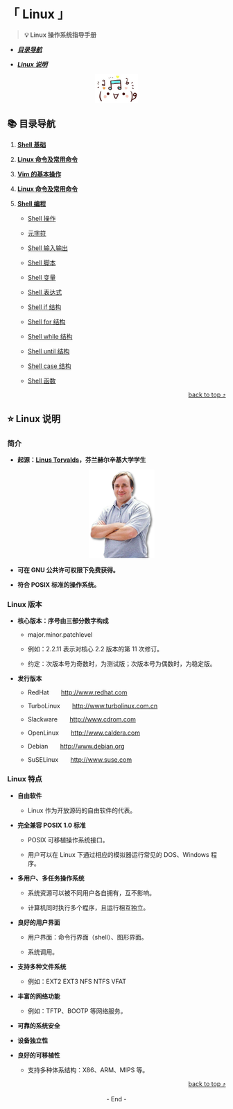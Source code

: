 # 「 Linux 」

> **💡 Linux 操作系统指导手册**

+ ***[目录导航](#-目录导航)***

+ ***[Linux 说明](#-linux-说明)***

<div align="center">
    <img src="https://github.com/fmw666/my-image-file/blob/master/images/cute/small-cute-8.jpg" width=100>
</div>

## 📚 目录导航

1. **[Shell 基础]()**

1. **[Linux 命令及常用命令]()**

1. **[Vim 的基本操作]()**

1. **[Linux 命令及常用命令]()**

1. **[Shell 编程]()**

    + [Shell 操作]()

    + [元字符]()

    + [Shell 输入输出]()

    + [Shell 脚本]()

    + [Shell 变量]()

    + [Shell 表达式]()

    + [Shell if 结构]()

    + [Shell for 结构]()

    + [Shell while 结构]()

    + [Shell until 结构]()

    + [Shell case 结构]()

    + [Shell 函数]()

<div align="right">
    <a href="#linux">back to top ⤴</a>
</div>

## ⭐ Linux 说明

### 简介

+ **起源：[Linus Torvalds](#welcome)，芬兰赫尔辛基大学学生**

    <div align="center">
        <img src="pics/linus.jpg" width=150>
    </div>

+ **可在 GNU 公共许可权限下免费获得。**

+ **符合 POSIX 标准的操作系统。**

### Linux 版本

+ **核心版本：序号由三部分数字构成**

    + major.minor.patchlevel

    + 例如：2.2.11 表示对核心 2.2 版本的第 11 次修订。

    + 约定：次版本号为奇数时，为测试版；次版本号为偶数时，为稳定版。

+ **发行版本**

    + RedHat&emsp;&emsp;http://www.redhat.com

    + TurboLinux&emsp;&emsp;http://www.turbolinux.com.cn

    + Slackware&emsp;&emsp;http://www.cdrom.com

    + OpenLinux&emsp;&emsp;http://www.caldera.com

    + Debian&emsp;&emsp;http://www.debian.org

    + SuSELinux&emsp;&emsp;http://www.suse.com

### Linux 特点

+ **自由软件**

    + Linux 作为开放源码的自由软件的代表。

+ **完全兼容 POSIX 1.0 标准**

    + POSIX 可移植操作系统接口。

    + 用户可以在 Linux 下通过相应的模拟器运行常见的 DOS、Windows 程序。

+ **多用户、多任务操作系统**

    + 系统资源可以被不同用户各自拥有，互不影响。

    + 计算机同时执行多个程序，且运行相互独立。

+ **良好的用户界面**

    + 用户界面：命令行界面（shell）、图形界面。

    + 系统调用。

+ **支持多种文件系统**

    + 例如：EXT2 EXT3 NFS NTFS VFAT

+ **丰富的网络功能**

    + 例如：TFTP、BOOTP 等网络服务。

+ **可靠的系统安全**

+ **设备独立性**

+ **良好的可移植性**

    + 支持多种体系结构：X86、ARM、MIPS 等。

<div align="right">
    <a href="#linux">back to top ⤴</a>
</div>

<div align="center">
    <br>
    - End -
</div>